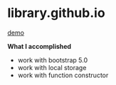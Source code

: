 # library.github.io
[demo](https://nguyen-thanh-luan-github.github.io/library.github.io/) 

**What I accomplished**

- work with bootstrap 5.0
- work with local storage
- work with function constructor
